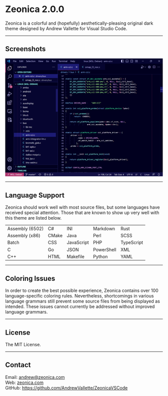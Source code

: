 # Zeonica 2.0.0

Zeonica is a colorful and (hopefully) aesthetically-pleasing original dark theme designed by Andrew Vallette for Visual Studio Code.

---

## Screenshots

![Zeonica](https://raw.githubusercontent.com/AndrewVallette/ZeonicaVSCode/main/images/zeonica_screenshot_hidpi.png)

---

## Language Support

Zeonica should work well with most source files, but some languages have received special attention. Those that are known to show up very well with this theme are listed below.

| | | | | |
| - | - | - | - | - |
| Assembly (6502) | C# | INI | Markdown | Rust |
| Assembly (x86) | CMake | Java | Perl | SCSS |
| Batch | CSS | JavaScript | PHP | TypeScript |
| C | Go | JSON | PowerShell | XML |
| C++ | HTML | Makefile | Python | YAML |

---

## Coloring Issues

In order to create the best possible experience, Zeonica contains over 100 language-specific coloring rules. Nevertheless, shortcomings in various language grammars still prevent some source files from being displayed as intended. These issues cannot currently be addressed without improved language grammars.

---

## License

The MIT License.

---

## Contact

Email: andrew@zeonica.com<br>
Web: [zeonica.com](https://zeonica.com)<br>
GitHub: https://github.com/AndrewVallette/ZeonicaVSCode<br>
